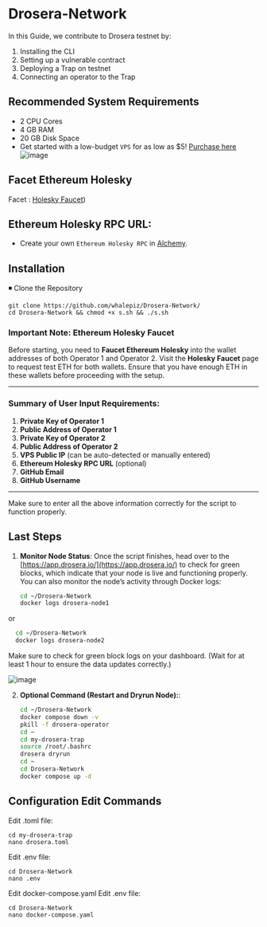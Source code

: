 # Drosera-Network
In this Guide, we contribute to Drosera testnet by:
1. Installing the CLI
2. Setting up a vulnerable contract
3. Deploying a Trap on testnet
4. Connecting an operator to the Trap

## Recommended System Requirements
* 2 CPU Cores
* 4 GB RAM
* 20 GB Disk Space
* Get started with a low-budget `VPS` for as low as $5! [Purchase here](https://xorek.cloud/?from=27450)
![image](https://github.com/user-attachments/assets/691efaf0-c589-45df-b2c0-62578e908a56)

## Facet Ethereum Holesky 

Facet : [Holesky Faucet](https://holesky-faucet.pk910.de/))

## Ethereum Holesky RPC URL:
* Create your own `Ethereum Holesky RPC` in [Alchemy](https://dashboard.alchemy.com/).

## Installation
◾ Clone the Repository
```
git clone https://github.com/whalepiz/Drosera-Network/
cd Drosera-Network && chmod +x s.sh && ./s.sh
```

### **Important Note: Ethereum Holesky Faucet**

Before starting, you need to **Faucet Ethereum Holesky** into the wallet addresses of both Operator 1 and Operator 2. Visit the **Holesky Faucet** page to request test ETH for both wallets. Ensure that you have enough ETH in these wallets before proceeding with the setup.

---

### **Summary of User Input Requirements:**

1. **Private Key of Operator 1**
2. **Public Address of Operator 1**
3. **Private Key of Operator 2**
4. **Public Address of Operator 2**
5. **VPS Public IP** (can be auto-detected or manually entered)
6. **Ethereum Holesky RPC URL** (optional)
7. **GitHub Email**
8. **GitHub Username**

---

Make sure to enter all the above information correctly for the script to function properly.

## Last Steps

1. **Monitor Node Status**:
   Once the script finishes, head over to the [https://app.drosera.io/](https://app.drosera.io/) to check for green blocks, which indicate that your node is live and functioning properly.
   You can also monitor the node’s activity through Docker logs:

     ```bash
     cd ~/Drosera-Network
     docker logs drosera-node1
     ```
or

   ```bash
     cd ~/Drosera-Network
     docker logs drosera-node2
   ```

 Make sure to check for green block logs on your dashboard. (Wait for at least 1 hour to ensure the data updates correctly.)

![image](https://github.com/user-attachments/assets/d2d89770-25fb-4ed8-a49c-4d339cd740fe)



2. **Optional Command (Restart and Dryrun Node):**:
     ```bash
     cd ~/Drosera-Network
     docker compose down -v
     pkill -f drosera-operator
     cd ~
     cd my-drosera-trap
     source /root/.bashrc
     drosera dryrun
     cd ~
     cd Drosera-Network
     docker compose up -d
     ```
## Configuration Edit Commands
 
 Edit .toml file:
 ```
cd my-drosera-trap
nano drosera.toml
 ```
Edit .env file:
 ```
cd Drosera-Network
nano .env
 ```
Edit docker-compose.yaml
Edit .env file:
 ```
cd Drosera-Network
nano docker-compose.yaml
 ```








